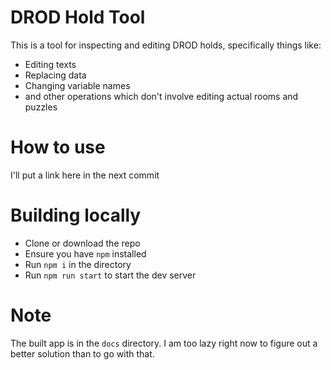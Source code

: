 # DROD Hold Tool

This is a tool for inspecting and editing DROD holds, specifically things like:
* Editing texts
* Replacing data
* Changing variable names
* and other operations which don't involve editing actual rooms and puzzles

# How to use

I'll put a link here in the next commit

# Building locally

 * Clone or download the repo
 * Ensure you have `npm` installed
 * Run `npm i` in the directory
 * Run `npm run start` to start the dev server

# Note

The built app is in the `docs` directory. I am too lazy right now to figure out
a better solution than to go with that.